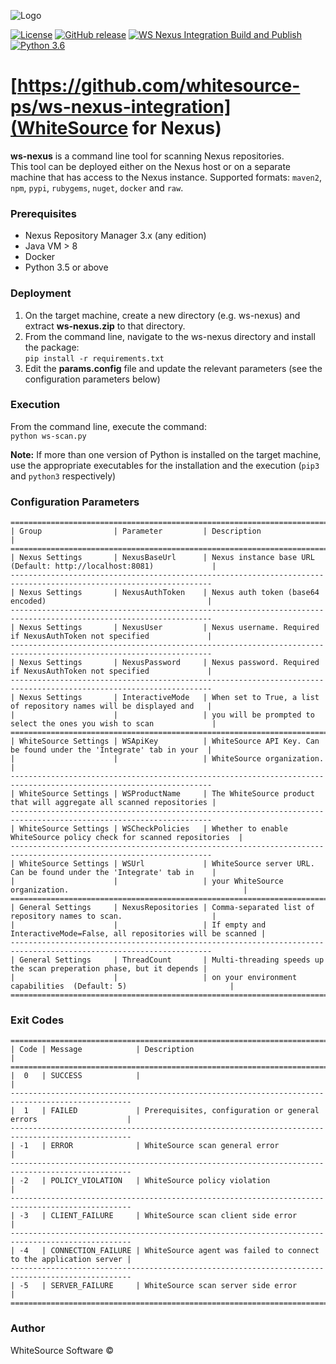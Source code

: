 ![Logo](https://whitesource-resources.s3.amazonaws.com/ws-sig-images/Whitesource_Logo_178x44.png)  

[![License](https://img.shields.io/badge/License-Apache%202.0-yellowgreen.svg)](https://opensource.org/licenses/Apache-2.0)
[![GitHub release](https://img.shields.io/github/v/release/whitesource-ps/whitesource-nexus-integration)](https://github.com/whitesource-ps/whitesource-nexus-integration/releases/latest) 
[![WS Nexus Integration Build and Publish](https://github.com/whitesource-ps/whitesource-nexus-integration/actions/workflows/ci.yml/badge.svg)](https://github.com/whitesource-ps/whitesource-nexus-integration/actions/workflows/ci.yml)
[![Python 3.6](https://upload.wikimedia.org/wikipedia/commons/thumb/8/8c/Blue_Python_3.6%2B_Shield_Badge.svg/86px-Blue_Python_3.6%2B_Shield_Badge.svg.png)](https://www.python.org/downloads/release/python-360/)

# [https://github.com/whitesource-ps/ws-nexus-integration](WhiteSource for Nexus)
**ws-nexus** is a command line tool for scanning Nexus repositories.  
This tool can be deployed either on the Nexus host or on a separate machine that has access to the Nexus instance.
Supported formats: `maven2`, `npm`, `pypi`, `rubygems`, `nuget`, `docker` and `raw`.

### Prerequisites
- Nexus Repository Manager 3.x (any edition)
- Java VM > 8 
- Docker
- Python 3.5 or above

### Deployment
1. On the target machine, create a new directory (e.g. ws-nexus) and extract **ws-nexus.zip** to that directory.
2. From the command line, navigate to the ws-nexus directory and install the package:  
   `pip install -r requirements.txt`
3. Edit the **params.config** file and update the relevant parameters (see the configuration parameters below)

### Execution
From the command line, execute the command:  
`python ws-scan.py`

**Note:** If more than one version of Python is installed on the target machine, use the appropriate executables
for the installation and the execution (`pip3` and `python3` respectively)

### Configuration Parameters
```
===================================================================================================================
| Group                | Parameter         | Description                                                          |
===================================================================================================================
| Nexus Settings       | NexusBaseUrl      | Nexus instance base URL (Default: http://localhost:8081)             |
-------------------------------------------------------------------------------------------------------------------
| Nexus Settings       | NexusAuthToken    | Nexus auth token (base64 encoded)                                    |
-------------------------------------------------------------------------------------------------------------------
| Nexus Settings       | NexusUser         | Nexus username. Required if NexusAuthToken not specified             |
-------------------------------------------------------------------------------------------------------------------
| Nexus Settings       | NexusPassword     | Nexus password. Required if NexusAuthToken not specified             |
-------------------------------------------------------------------------------------------------------------------
| Nexus Settings       | InteractiveMode   | When set to True, a list of repository names will be displayed and   |
|                      |                   | you will be prompted to select the ones you wish to scan             |
===================================================================================================================
| WhiteSource Settings | WSApiKey          | WhiteSource API Key. Can be found under the 'Integrate' tab in your  |
|                      |                   | WhiteSource organization.                                            |
-------------------------------------------------------------------------------------------------------------------
| WhiteSource Settings | WSProductName     | The WhiteSource product that will aggregate all scanned repositories |
-------------------------------------------------------------------------------------------------------------------
| WhiteSource Settings | WSCheckPolicies   | Whether to enable WhiteSource policy check for scanned repositories  |
-------------------------------------------------------------------------------------------------------------------
| WhiteSource Settings | WSUrl             | WhiteSource server URL. Can be found under the 'Integrate' tab in    |
|                      |                   | your WhiteSource organization.                                       |
===================================================================================================================
| General Settings     | NexusRepositories | Comma-separated list of repository names to scan.                    |
|                      |                   | If empty and InteractiveMode=False, all repositories will be scanned |
-------------------------------------------------------------------------------------------------------------------
| General Settings     | ThreadCount       | Multi-threading speeds up the scan preperation phase, but it depends |
|                      |                   | on your environment capabilities  (Default: 5)                       |
===================================================================================================================
```

### Exit Codes
```
=================================================================================================
| Code | Message            | Description                                                       |
=================================================================================================
|  0   | SUCCESS            |                                                                   |
-------------------------------------------------------------------------------------------------
|  1   | FAILED             | Prerequisites, configuration or general errors                    |
-------------------------------------------------------------------------------------------------
| -1   | ERROR              | WhiteSource scan general error                                    |
-------------------------------------------------------------------------------------------------
| -2   | POLICY_VIOLATION   | WhiteSource policy violation                                      |
-------------------------------------------------------------------------------------------------
| -3   | CLIENT_FAILURE     | WhiteSource scan client side error                                |
-------------------------------------------------------------------------------------------------
| -4   | CONNECTION_FAILURE | WhiteSource agent was failed to connect to the application server |
-------------------------------------------------------------------------------------------------
| -5   | SERVER_FAILURE     | WhiteSource scan server side error                                |
=================================================================================================
```

### Author
WhiteSource Software ©
